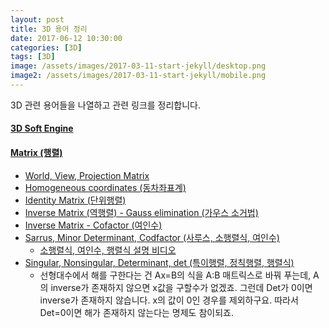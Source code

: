 ```yaml
---
layout: post
title: 3D 용어 정리
date: 2017-06-12 10:30:00
categories: [3D]
tags: [3D]
image: /assets/images/2017-03-11-start-jekyll/desktop.png
image2: /assets/images/2017-03-11-start-jekyll/mobile.png
---
```


3D 관련 용어들을 나열하고 관련 링크를 정리합니다.



#### [3D Soft Engine](https://www.davrous.com/2013/06/13/tutorial-series-learning-how-to-write-a-3d-soft-engine-from-scratch-in-c-typescript-or-javascript/)



#### [Matrix (행렬)](http://www.opengl-tutorial.org/beginners-tutorials/tutorial-3-matrices/)

- [World, View, Projection Matrix](http://web.archive.org/web/20131222170415/http:/robertokoci.com/world-view-projection-matrix-unveiled/)
- [Homogeneous coordinates (동차좌표계)](http://blog.daum.net/shksjy/229)
- [Identity Matrix (단위행렬)](http://rfriend.tistory.com/tag/identity%20matrix)
- [Inverse Matrix (역행렬) - Gauss elimination (가우스 소거법)](http://m.blog.naver.com/justant/20208491220)
- [Inverse Matrix - Cofactor (여인수)](http://rfriend.tistory.com/143)
- [Sarrus, Minor Determinant, Codfactor (사루스, 소행렬식, 여인수)](http://carstart.tistory.com/154)
  - [소행렬식, 여인수, 행렬식 설명 비디오](http://www.youtubemusiclyrics.com/?id=CFa_MtkFEQc)
- [Singular, Nonsingular, Determinant, det (특이행렬, 정칙행렬, 행렬식)](http://rfriend.tistory.com/142)
  - 선형대수에서 해를 구한다는 건
    Ax=B의 식을 A:B 매트릭스로 바꿔 푸는데, A의 inverse가 존재하지 않으면
    x값을 구할수가 없겠죠. 그런데 Det가 0이면 inverse가 존재하지 않습니다.
    x의 값이 0인 경우를 제외하구요. 따라서 Det=0이면 해가 존재하지 않는다는 명제도 참이되죠.